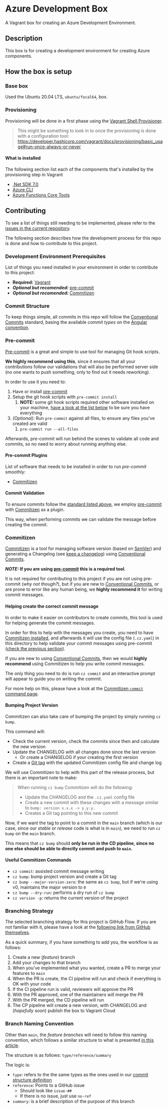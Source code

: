 # Azure Development Box

A Vagrant box for creating an Azure Development Environment.

## Description

This box is for creating a development environment for creating Azure components.

## How the box is setup

### Base box

Used the Ubuntu 20.04 LTS, `ubuntu/focal64`, box.

### Provisioning

Provisioning will be done in a first phase using the [Vagrant Shell Provisioner](https://developer.hashicorp.com/vagrant/docs/provisioning/shell).

> This might be something to look in to once the provisioning is done with a configuration tool:
> https://developer.hashicorp.com/vagrant/docs/provisioning/basic_usage#run-once-always-or-never

#### What is installed

The following section list each of the components that's installed by the provisioning step in Vagrant
- [.Net SDK 7.0](https://learn.microsoft.com/en-us/dotnet/core/install/linux-ubuntu-2204)
- [Azure CLI](https://learn.microsoft.com/en-us/cli/azure/install-azure-cli-linux?pivots=apt#option-2-step-by-step-installation-instructions)
- [Azure Functions Core Tools](https://learn.microsoft.com/en-us/azure/azure-functions/functions-run-local?tabs=linux%2Cportal%2Cv2%2Cbash&pivots=programming-language-csharp#install-the-azure-functions-core-tools)

## Contributing

To see a list of things still needing to be implemented, please refer to the [issues in the current repository](https://github.com/pncoelho/azure-development-box/issues).

The following section describes how the development process for this repo is done and how to contribute to this project.

### Development Environment Prerequisites

List of things you need installed in your environment in order to contribute to this project:
- **Required:** [Vagrant](https://developer.hashicorp.com/vagrant/tutorials/getting-started/getting-started-install)
- ***Optional but recomended:***  [pre-commit](https://pre-commit.com/)
- ***Optional but recomended:***  [Commitizen](https://commitizen-tools.github.io/commitizen/)

### Commit Structure

To keep things simple, all commits in this repo will follow the [Conventional Commits](https://www.conventionalcommits.org/en/v1.0.0/) standard, basing the available *commit types* on the [Angular convention](https://github.com/angular/angular/blob/22b96b9/CONTRIBUTING.md#-commit-message-guidelines).

### Pre-commit

[Pre-commit](https://pre-commit.com/) is a great and simple to use tool for managing Git hook scripts.

**We highly recommend using this**, since it ensures that all your contributions follow our validations that will also be performed server side (no one wants to push something, only to find out it needs reworking).

In order to use it you need to:
1. Have or install [pre-commit](https://pre-commit.com/#installation)
2. Setup the git hook scripts with `pre-commit install`
   1. **NOTE:** some git hook scripts required other software installed on your machine, [have a look at the list below](#pre-commit-plugins) to be sure you have everything
3. *(Optional):* Run `pre-commit` against all files, to ensure any files you've created are valid
   1. `pre-commit run --all-files`

Afterwards, pre-commit will run behind the scenes to validate all code and commits, so no need to worry about running anything else.

#### Pre-commit Plugins

List of software that needs to be installed in order to run *pre-commit* smoothly:
- [Commitizen](https://commitizen-tools.github.io/commitizen/)

#### Commit Validation

To ensure commits follow the [standard listed above](#commit-structure), we employ [pre-commit](https://pre-commit.com/) with [Commitizen](https://commitizen-tools.github.io/commitizen/) as a plugin.

This way, when performing commits we can validate the message before creating the commit.

### Commitizen

[Commitizen](https://commitizen-tools.github.io/commitizen/) is a tool for managing software version (based on [SemVer](https://semver.org/)) and generating a Changelog (see [keep a changelog](https://keepachangelog.com/en/1.1.0/)) using [Conventional Commits](https://www.conventionalcommits.org/en/v1.0.0/).

***NOTE:* If you are using [pre-commit](#pre-commit) this is a required tool**.

It is not required for contributing to this project if you are not using pre-commit (*why not though?*), but if you are new to [Conventional Commits](https://www.conventionalcommits.org/en/v1.0.0/), or are prone to error like any human being, we **highly recommend it** for writing commit messages.

#### Helping create the correct commit message

In order to make it easier on contributors to create commits, this tool is used for helping generate the commit messages.

In order for this to help with the messages you create, you need to have [Commitizen installed](https://commitizen-tools.github.io/commitizen/#installation), and afterwards it will use the config file (`.cz.yaml`) in this directory to help validate your commit messages using pre-commit ([check the previous section](#commit-validation---pre-commit)).

If you are new to using [Conventional Commits](https://www.conventionalcommits.org/en/v1.0.0/), then we would **highly recommend** using Commitizen to help you write commit messages.

The only thing you need to do is run `cz commit` and an interactive prompt will appear to guide you on writing the commit.

For more help on this, please have a look at the [Commitizen `commit` command page](https://commitizen-tools.github.io/commitizen/commit/).

#### Bumping Project Version

Commitizen can also take care of bumping the project by simply running `cz bump`.

This command will:
- Check the current version, check the commits since then and calculate the new version
- Update the CHANGELOG with all changes done since the last version
  - Or create a CHANGELOG if your creating the first version
- Create a [Git tag](https://git-scm.com/book/en/v2/Git-Basics-Tagging) with the updated Commitizen config file and change log

We will use Commitizen to help with this part of the release process, but there is an important note to make:

> When running `cz bump` Commitizen will do the following:
> - Update the CHANGELOG and the `.cz.yaml` config file
> - Create a new commit with these changes with a message similar to `bump: version x.x.x -> y.y.y.`
> - Creates a Git tag pointing to this new commit

Now, if we want the tag to point to a commit in the `main` branch (which is our case, since our *stable* or *release* code is what is in `main`), we need to run `cz bump` on the `main` branch.

This means that `cz bump` should **only be run in the CD pipeline, since no one else should be able to directly commit and push to `main`.**

#### Useful Commitizen Commands

- `cz commit`: assisted commit message writing
- `cz bump`: bump project version and create a Git tag
- `cz bump --major-version-zero`: the same as `cz bump`, but if we're using v0, maintains the major version to `0`
- `cz bump --dry-run`: performs a dry run of `cz bump`
- `cz version -p`: returns the current version of the project

### Branching Strategy

The selected branching strategy for this project is GitHub Flow. If you are not familiar with it, please have a look at the [following link from GitHub themselves](https://docs.github.com/en/get-started/quickstart/github-flow).

As a quick summary, if you have something to add you, the workflow is as follows:
1. Create a new (*feature*) branch
2. Add your changes to that branch
3. When you've implemented what you wanted, create a PR to merge your features to `main`
4. When the PR is create, the CI pipeline will run and check if everything is OK with your code
5. If the CI pipeline run is valid, reviewers will approve the PR
6. With the PR approved, one of the maintainers will merge the PR
7. With the PR merged, the CD pipeline will run
8. The CP pipeline will create a new version, with CHANGELOG and (*hopefully soon*) publish the box to Vagrant Cloud

### Branch Naming Convention

Other than `main`, the *feature branches* will need to follow this naming convention, which follows a similar structure to what is presented [in this article](https://dev.to/varbsan/a-simplified-convention-for-naming-branches-and-commits-in-git-il4).

The structure is as follows: `type/reference/summary`

The logic is:
- `type`: refers to the the same types as the ones used in our [commit structure definition](#commit-structure)
- `reference`: Points to a GitHub issue
  - Should look like `issue-##`
  - If there is no issue, just use `no-ref`
- `summary`: is a brief description of the purpose of this branch
